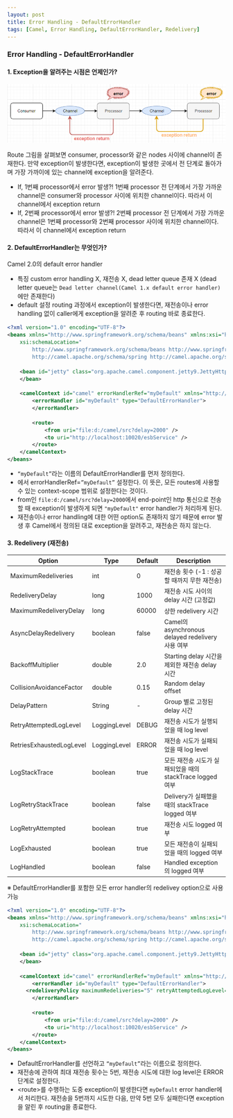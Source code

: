 ```yaml
---
layout: post
title: Error Handling - DefaultErrorHandler
tags: [Camel, Error Handling, DefaultErrorHandler, Redelivery]
---
```


### Error Handling - DefaultErrorHandler
#### 1. Exception을 알려주는 시점은 언제인가?

![exception_caller](/images/camel-error-handling/exception_caller.png)

Route 그림을 살펴보면 consumer, processor와 같은 nodes 사이에 channel이 존재한다.
만약 exception이 발생한다면, exception이 발생한 곳에서 전 단계로 돌아가며 가장 가까이에 있는 channel에 exception을 알려준다.
- If, 1번째 processor에서 error 발생?!
1번째 processor 전 단계에서 가장 가까운 channel은 consumer와 processor 사이에 위치한 channel이다. 따라서 이 channel에서 exception return
- If, 2번째 processor에서 error 발생?!
2번째 processor 전 단계에서 가장 가까운 channel은 1번째 processor와 2번째 processor 사이에 위치한 channel이다. 따라서 이 channel에서 exception return

#### 2. DefaultErrorHandler는 무엇인가?
Camel 2.0의 default error handler
* 특징
custom error handling X, 재전송 X, dead letter queue 존재 X
(dead letter queue는 ```Dead letter channel(Camel 1.x default error handler)```에만 존재한다)
* default 설정
routing 과정에서 exception이 발생한다면, 재전송이나 error handling 없이 caller에게 exception을 알려준 후 routing 바로 종료한다.

```xml
<?xml version="1.0" encoding="UTF-8"?>
<beans xmlns="http://www.springframework.org/schema/beans" xmlns:xsi="http://www.w3.org/2001/XMLSchema-instance"
 	xsi:schemaLocation="
        http://www.springframework.org/schema/beans http://www.springframework.org/schema/beans/spring-beans-2.5.xsd
        http://camel.apache.org/schema/spring http://camel.apache.org/schema/spring/camel-spring.xsd">

	<bean id="jetty" class="org.apache.camel.component.jetty9.JettyHttpComponent9">
	</bean>

 	<camelContext id="camel" errorHandlerRef="myDefault" xmlns="http://camel.apache.org/schema/spring"> 	
 	 	<errorHandler id="myDefault" type="DefaultErrorHandler">
 		</errorHandler>

		<route>
			<from uri="file:d:/camel/src?delay=2000" />
			<to uri="http://localhost:10020/esbService" />
		</route>
	</camelContext>
</beans>
```

* ```“myDefault”```라는 이름의 DefaultErrorHandler를 먼저 정의한다.
* <camelContext>에서 errorHandlerRef=```”myDefault”``` 설정한다. 이 뜻은, 모든 routes에 사용할 수 있는 context-scope 범위로 설정한다는 것이다.
* from인 ```file:d:/camel/src?delay=2000```에서 end-point인 http 통신으로 전송할 때 exception이 발생하게 되면 ```"myDefault"``` error handler가 처리하게 된다.
* 재전송이나 error handling에 대한 어떤 option도 존재하지 않기 때문에 error 발생 후 Camel에서 정의된 대로 exception을 알려주고, 재전송은 하지 않는다.
	
#### 3. Redelivery (재전송)

Option | Type | Default | Description
---- | ---- | ---- | ----
MaximumRedeliveries | int | 0 | 재전송 횟수 (-1 : 성공할 때까지 무한 재전송)
RedeliveryDelay | long | 1000 | 재전송 시도 사이의 delay 시간 (고정값)
MaximumRedeliveryDelay | long | 60000 | 상한 redelivery 시간
AsyncDelayRedelivery | boolean | false | Camel의 asynchronous delayed redelivery 사용 여부
BackoffMultiplier | double | 2.0 | Starting delay 시간을 제외한 재전송 delay 시간
CollisionAvoidanceFactor | double | 0.15 | Random delay offset
DelayPattern | String | - | Group 별로 고정된 delay 시간
RetryAttemptedLogLevel | LoggingLevel | DEBUG | 재전송 시도가 실행되었을 때 log level
RetriesExhaustedLogLevel | LoggingLevel | ERROR | 재전송 시도가 실패되었을 때 log level
LogStackTrace | boolean | true | 모든 재전송 시도가 실패되었을 때의 stackTrace logged 여부
LogRetryStackTrace | boolean | false | Delivery가 실패했을 때의 stackTrace logged 여부
LogRetryAttempted | boolean | true | 재전송 시도 logged 여부
LogExhausted | boolean | true | 모든 재전송이 실패되었을 때의 logged 여부
LogHandled | boolean | false | Handled exception의 logged 여부
※ DefaultErrorHandler를 포함한 모든 error handler의 redelivey option으로 사용 가능


```xml
<?xml version="1.0" encoding="UTF-8"?>
<beans xmlns="http://www.springframework.org/schema/beans" xmlns:xsi="http://www.w3.org/2001/XMLSchema-instance"
 	xsi:schemaLocation="
        http://www.springframework.org/schema/beans http://www.springframework.org/schema/beans/spring-beans-2.5.xsd
        http://camel.apache.org/schema/spring http://camel.apache.org/schema/spring/camel-spring.xsd">

	<bean id="jetty" class="org.apache.camel.component.jetty9.JettyHttpComponent9">
	</bean>

 	<camelContext id="camel" errorHandlerRef="myDefault" xmlns="http://camel.apache.org/schema/spring"> 	
 	 	<errorHandler id="myDefault" type="DefaultErrorHandler">
      <redeliveryPolicy maximumRedeliveries="5" retryAttemptedLogLevel="ERROR" />
 		</errorHandler>

		<route>
			<from uri="file:d:/camel/src?delay=2000" />
			<to uri="http://localhost:10020/esbService" />
		</route>
	</camelContext>
</beans>
```

* DefaultErrorHandler를 선언하고 ```“myDefault”```라는 이름으로 정의한다.
* 재전송에 관하여 최대 재전송 횟수는 5번, 재전송 시도에 대한 log level은 ERROR 단계로 설정한다.
* \<route>를 수행하는 도중 exception이 발생한다면 ```myDefault``` error handler에서 처리한다. 재전송을 5번까지 시도한 다음, 만약 5번 모두 실패한다면 exception을 알린 후 routing을 종료한다.
